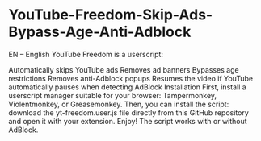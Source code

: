 # YouTube-Freedom-Skip-Ads-Bypass-Age-Anti-Adblock
EN – English
YouTube Freedom is a userscript:

Automatically skips YouTube ads
Removes ad banners
Bypasses age restrictions
Removes anti-Adblock popups
Resumes the video if YouTube automatically pauses when detecting AdBlock
Installation
First, install a userscript manager suitable for your browser: Tampermonkey, Violentmonkey, or Greasemonkey.
Then, you can install the script:
download the yt-freedom.user.js file directly from this GitHub repository and open it with your extension.
Enjoy! The script works with or without AdBlock.

